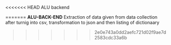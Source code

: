 <<<<<<< HEAD
ALU backend 

=======
**ALU-BACK-END**
Extraction of data given from data collection after turnig into csv, transformation to json and then listing of dictionaary

>>>>>>> 2e0e743a0dd2aefc721d02f9ae7d2583cdc33a6b
